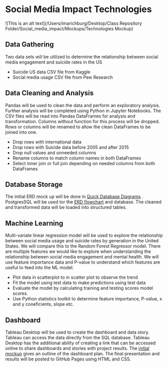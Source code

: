 # Social Media Impact Technologies 
![This is an alt text](/Users/imarichburg/Desktop/Class Repository Folder/Social_media_impact/Mockups/Technologies Mockup)

## Data Gathering
Two data sets will be utilized to determine the relationship between social media engagement and suicide rates in the US 
* Suicide US data CSV file from Kaggle
* Social media usage CSV file from Pew Research

## Data Cleaning and Analysis
Pandas will be used to clean the data and perform an exploratory analysis. Further analysis will be completed using Python in Jupyter Notebooks. The CSV files will be read into Pandas DataFrames for analysis and transformation.  Columns without function for this process will be dropped.  Rows or columns will be renamed to allow the clean DataFrames to be joined into one.
* Drop rows with international data
* Drop rows with Suicide data before 2005 and after 2015
* Drop null values and unneeded columns
* Rename columns to match column names in both DataFrames
* Select inner join or full join depending on needed columns from both DataFrames

## Database Storage
The initial ERD mock up will be done in [Quick Database Diagrams](https://app.quickdatabasediagrams.com/#/) .  PostgresSQL will be used tor the [ERD flowchart](https://github.com/NensiH/Social_media_impact/blob/main/Mockups/ERD_mockup.PNG) and database.  The cleaned and transformed data will be loaded into structured tables.

## Machine Learning
Multi-variate linear regression model will be used to explore the relationship between social media usage and suicide rates by generation in the United States. We will compare this to the Random Forest Regressor model. 
There are multiple features we would like to explore when understanding the relationship between social media engagement and mental health.  We will use feature importance data and P-value to understand which features are useful to feed into the ML model.  
* Plot data in scatterplot to in scatter plot to observe the trend
* Fit the model using test data to make predictions using test data
* Evaluate the model by calculating training and testing scores model scores.  
* Use Python statistics toolkit to determine feature importance, P-value, x and y cooeficients, slope etc.
 
## Dashboard
Tableau Desktop will be used to create the dashboard and data story. Tableau can access the data directly from the SQL database.  Tableau Desktop has the additional ability of creating a link that can be accessed online to share dashboards and stories with project results.  The [initial mockup](https://github.com/NensiH/Social_media_impact/blob/main/Mockups/Storyboard_template_final_project_UT_Austin_class.pdf) gives an outline of the dashboard plan.  The final presentation and results will be posted to GitHub Pages using HTML and CSS.

